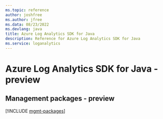 ```yaml
---
ms.topic: reference
author: joshfree
ms.author: jfree
ms.data: 08/23/2022
ms.devlang: java
title: Azure Log Analytics SDK for Java
description: Reference for Azure Log Analytics SDK for Java
ms.service: loganalytics
---
```

# Azure Log Analytics SDK for Java - preview

## Management packages - preview
[!INCLUDE [mgmt-packages](log-analytics-mgmt-index.md)]